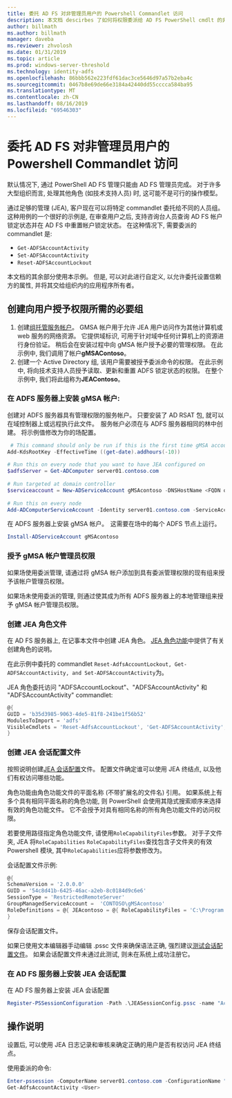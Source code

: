 ```yaml
---
title: 委托 AD FS 对非管理员用户的 Powershell Commandlet 访问
description: 本文档 descirbes 了如何将权限委派给 AD FS PowerShell cmdlt 的非管理员。
author: billmath
ms.author: billmath
manager: daveba
ms.reviewer: zhvolosh
ms.date: 01/31/2019
ms.topic: article
ms.prod: windows-server-threshold
ms.technology: identity-adfs
ms.openlocfilehash: 86bbb562e223fdf61dac3ce5646d97a57b2eba4c
ms.sourcegitcommit: 0467b8e69de66e3184a42440dd55cccca584ba95
ms.translationtype: MT
ms.contentlocale: zh-CN
ms.lasthandoff: 08/16/2019
ms.locfileid: "69546303"
---
```

# <a name="delegate-ad-fs-powershell-commandlet-access-to-non-admin-users"></a>委托 AD FS 对非管理员用户的 Powershell Commandlet 访问 
默认情况下, 通过 PowerShell AD FS 管理只能由 AD FS 管理员完成。 对于许多大型组织而言, 处理其他角色 (如技术支持人员) 时, 这可能不是可行的操作模型。  

通过足够的管理 (JEA), 客户现在可以将特定 commandlet 委托给不同的人员组。  
这种用例的一个很好的示例是, 在审查用户之后, 支持咨询台人员查询 AD FS 帐户锁定状态并在 AD FS 中重置帐户锁定状态。 在这种情况下, 需要委派的 commandlet 是: 
- `Get-ADFSAccountActivity`
- `Set-ADFSAccountActivity` 
- `Reset-ADFSAccountLockout` 

本文档的其余部分使用本示例。 但是, 可以对此进行自定义, 以允许委托设置信赖方的属性, 并将其交给组织内的应用程序所有者。  


##  <a name="create-the-required-groups-necessary-to-grant-users-permissions"></a>创建向用户授予权限所需的必要组 
1. 创建[组托管服务帐户](https://docs.microsoft.com/windows-server/security/group-managed-service-accounts/group-managed-service-accounts-overview)。 GMSA 帐户用于允许 JEA 用户访问作为其他计算机或 web 服务的网络资源。 它提供域标识, 可用于针对域中任何计算机上的资源进行身份验证。 稍后会在安装过程中向 gMSA 帐户授予必要的管理权限。 在此示例中, 我们调用了帐户**gMSAContoso**。 
2. 创建一个 Active Directory 组, 该用户需要被授予委派命令的权限。 在此示例中, 将向技术支持人员授予读取、更新和重置 ADFS 锁定状态的权限。 在整个示例中, 我们将此组称为**JEAContoso**。 

### <a name="install-the-gmsa-account-on-the-adfs-server"></a>在 ADFS 服务器上安装 gMSA 帐户: 
创建对 ADFS 服务器具有管理权限的服务帐户。 只要安装了 AD RSAT 包, 就可以在域控制器上或远程执行此文件。  服务帐户必须在与 ADFS 服务器相同的林中创建。 将示例值修改为你的场配置。 

```powershell
 # This command should only be run if this is the first time gMSA accounts are enabled in the forest 
Add-KdsRootKey -EffectiveTime ((get-date).addhours(-10))  
 
# Run this on every node that you want to have JEA configured on  
$adfsServer = Get-ADComputer server01.contoso.com  
 
# Run targeted at domain controller  
$serviceaccount = New-ADServiceAccount gMSAcontoso -DNSHostName <FQDN of the domain containing the KDS key> - PrincipalsAllowedToRetrieveManagedPassword $adfsServer –passthru 
 
# Run this on every node 
Add-ADComputerServiceAccount -Identity server01.contoso.com -ServiceAccount $ServiceAccount 
```

在 ADFS 服务器上安装 gMSA 帐户。  这需要在场中的每个 ADFS 节点上运行。 
 
```powershell
Install-ADServiceAccount gMSAcontoso 
```

### <a name="grant-the-gmsa-account-admin-rights"></a>授予 gMSA 帐户管理员权限 
如果场使用委派管理, 请通过将 gMSA 帐户添加到具有委派管理权限的现有组来授予该帐户管理员权限。  
 
如果场未使用委派的管理, 则通过使其成为所有 ADFS 服务器上的本地管理组来授予 gMSA 帐户管理员权限。 
 
 
### <a name="create-the-jea-role-file"></a>创建 JEA 角色文件 
 
在 AD FS 服务器上, 在记事本文件中创建 JEA 角色。 [JEA 角色功能](https://docs.microsoft.com/powershell/jea/role-capabilities)中提供了有关创建角色的说明。 
 
在此示例中委托的 commandlet `Reset-AdfsAccountLockout, Get-ADFSAccountActivity, and Set-ADFSAccountActivity`为。 

JEA 角色委托访问 "ADFSAccountLockout"、"ADFSAccountActivity" 和 "ADFSAccountActivity" commandlet:

```powershell
@{
GUID = 'b35d3985-9063-4de5-81f8-241be1f56b52'
ModulesToImport = 'adfs'
VisibleCmdlets = 'Reset-AdfsAccountLockout', 'Get-ADFSAccountActivity', 'Set-ADFSAccountActivity'
}
```


### <a name="create-the-jea-session-configuration-file"></a>创建 JEA 会话配置文件 
按照说明创建[JEA 会话配置](https://docs.microsoft.com/powershell/jea/session-configurations)文件。 配置文件确定谁可以使用 JEA 终结点, 以及他们有权访问哪些功能。 

角色功能由角色功能文件的平面名称 (不带扩展名的文件名) 引用。 如果系统上有多个具有相同平面名称的角色功能, 则 PowerShell 会使用其隐式搜索顺序来选择有效的角色功能文件。 它不会授予对具有相同名称的所有角色功能文件的访问权限。 

若要使用路径指定角色功能文件, 请使用`RoleCapabilityFiles`参数。 对于子文件夹, JEA 将`RoleCapabilities` `RoleCapabilityFiles`查找包含子文件夹的有效 Powershell 模块, 其中`RoleCapabilities`应将参数修改为。 

会话配置文件示例: 

```powershell
@{
SchemaVersion = '2.0.0.0'
GUID = '54c8d41b-6425-46ac-a2eb-8c0184d9c6e6'
SessionType = 'RestrictedRemoteServer'
GroupManagedServiceAccount =  'CONTOSO\gMSAcontoso'
RoleDefinitions = @{ JEAcontoso = @{ RoleCapabilityFiles = 'C:\Program Files\WindowsPowershell\Modules\AccountActivityJEA\RoleCapabilities\JEAAccountActivityResetRole.psrc' } }
}
```

保存会话配置文件。 
 
如果已使用文本编辑器手动编辑 .pssc 文件来确保语法正确, 强烈建议[测试会话配置文件](https://docs.microsoft.com/powershell/module/Microsoft.PowerShell.Core/Test-PSSessionConfigurationFile?view=powershell-5.1)。 如果会话配置文件未通过此测试, 则未在系统上成功注册它。  
 
### <a name="install-the-jea-session-configuration-on-the-ad-fs-server"></a>在 AD FS 服务器上安装 JEA 会话配置 

在 AD FS 服务器上安装 JEA 会话配置 
 
```powershell
Register-PSSessionConfiguration -Path .\JEASessionConfig.pssc -name "AccountActivityAdministration" -force
``` 
## <a name="operational-instructions"></a>操作说明 
设置后, 可以使用 JEA 日志记录和审核来确定正确的用户是否有权访问 JEA 终结点。 

使用委派的命令: 

```powershell
Enter-pssession -ComputerName server01.contoso.com -ConfigurationName "AccountActivityAdministration" -Credential <User Using JEA> 
Get-AdfsAccountActivity <User> 


```
